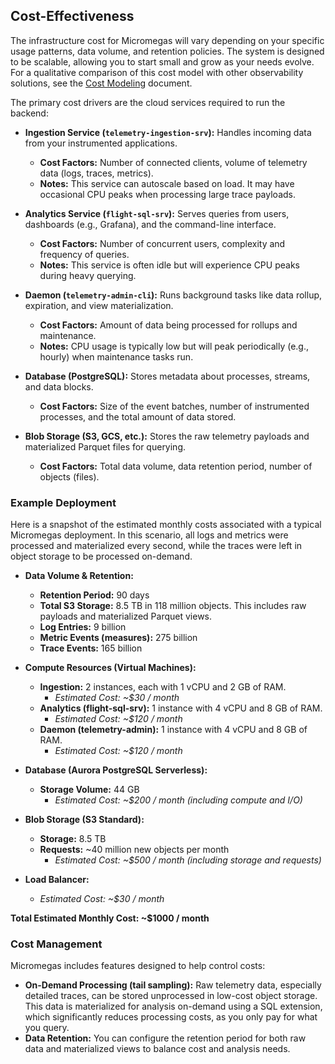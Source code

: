 ## Cost-Effectiveness

The infrastructure cost for Micromegas will vary depending on your specific usage patterns, data volume, and retention policies. The system is designed to be scalable, allowing you to start small and grow as your needs evolve. For a qualitative comparison of this cost model with other observability solutions, see the [Cost Modeling](./COST_MODELING.md) document.

The primary cost drivers are the cloud services required to run the backend:

*   **Ingestion Service (`telemetry-ingestion-srv`):** Handles incoming data from your instrumented applications.
    *   **Cost Factors:** Number of connected clients, volume of telemetry data (logs, traces, metrics).
    *   **Notes:** This service can autoscale based on load. It may have occasional CPU peaks when processing large trace payloads.

*   **Analytics Service (`flight-sql-srv`):** Serves queries from users, dashboards (e.g., Grafana), and the command-line interface.
    *   **Cost Factors:** Number of concurrent users, complexity and frequency of queries.
    *   **Notes:** This service is often idle but will experience CPU peaks during heavy querying.

*   **Daemon (`telemetry-admin-cli`):** Runs background tasks like data rollup, expiration, and view materialization.
    *   **Cost Factors:** Amount of data being processed for rollups and maintenance.
    *   **Notes:** CPU usage is typically low but will peak periodically (e.g., hourly) when maintenance tasks run.

*   **Database (PostgreSQL):** Stores metadata about processes, streams, and data blocks.
    *   **Cost Factors:** Size of the event batches, number of instrumented processes, and the total amount of data stored.

*   **Blob Storage (S3, GCS, etc.):** Stores the raw telemetry payloads and materialized Parquet files for querying.
    *   **Cost Factors:** Total data volume, data retention period, number of objects (files).

### Example Deployment

Here is a snapshot of the estimated monthly costs associated with a typical Micromegas deployment. In this scenario, all logs and metrics were processed and materialized every second, while the traces were left in object storage to be processed on-demand.

*   **Data Volume & Retention:**
    *   **Retention Period:** 90 days
    *   **Total S3 Storage:** 8.5 TB in 118 million objects. This includes raw payloads and materialized Parquet views.
    *   **Log Entries:** 9 billion
    *   **Metric Events (measures):** 275 billion
    *   **Trace Events:** 165 billion

*   **Compute Resources (Virtual Machines):**
    *   **Ingestion:** 2 instances, each with 1 vCPU and 2 GB of RAM.
        *   *Estimated Cost: ~$30 / month*
    *   **Analytics (flight-sql-srv):** 1 instance with 4 vCPU and 8 GB of RAM.
        *   *Estimated Cost: ~$120 / month*
    *   **Daemon (telemetry-admin):** 1 instance with 4 vCPU and 8 GB of RAM.
        *   *Estimated Cost: ~$120 / month*

*   **Database (Aurora PostgreSQL Serverless):**
    *   **Storage Volume:** 44 GB
        *   *Estimated Cost: ~$200 / month (including compute and I/O)*

*   **Blob Storage (S3 Standard):**
    *   **Storage:** 8.5 TB
    *   **Requests:** ~40 million new objects per month
        *   *Estimated Cost: ~$500 / month (including storage and requests)*

*   **Load Balancer:**
    *   *Estimated Cost: ~$30 / month*

**Total Estimated Monthly Cost: ~$1000 / month**

### Cost Management

Micromegas includes features designed to help control costs:

*   **On-Demand Processing (tail sampling):** Raw telemetry data, especially detailed traces, can be stored unprocessed in low-cost object storage. This data is materialized for analysis on-demand using a SQL extension, which significantly reduces processing costs, as you only pay for what you query.
*   **Data Retention:** You can configure the retention period for both raw data and materialized views to balance cost and analysis needs.
